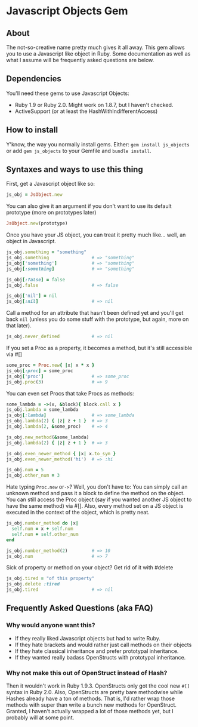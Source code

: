 # Javascript Objects Gem
## About
The not-so-creative name pretty much gives it all away. This gem allows you to use
a Javascript like object in Ruby. Some documentation as well as what I assume will
be frequently asked questions are below.
## Dependencies
You'll need these gems to use Javascript Objects:
* Ruby 1.9 or Ruby 2.0. Might work on 1.8.7, but I haven't checked.
* ActiveSupport (or at least the HashWithIndifferentAccess)
## How to install
Y'know, the way you normally install gems. Either: ```gem install js_objects``` or
add ```gem js_objects``` to your Gemfile and ```bundle install```.
## Syntaxes and ways to use this thing
First, get a Javascript object like so:
```ruby
js_obj = JsObject.new
```
You can also give it an argument if you don't want to use its default prototype (more on prototypes later)
```ruby
JsObject.new(prototype)
```
Once you have your JS object, you can treat it pretty much like... well, an object in Javascript.
```ruby
js_obj.something = "something"
js_obj.something                # => "something"
js_obj['something']             # => "something"
js_obj[:something]              # => "something"

js_obj[:false] = false
js_obj.false                    # => false

js_obj['nil'] = nil
js_obj[:nil]                    # => nil
```
Call a method for an attribute that hasn't been defined yet and you'll get back ```nil``` (unless
you do some stuff with the prototype, but again, more on that later).
```ruby
js_obj.never_defined            # => nil
```
If you set a Proc as a property, it becomes a method, but it's still accessible
via #[]
```ruby
some_proc = Proc.new{ |x| x * x }
js_obj[:proc] = some_proc
js_obj['proc']                  # => some_proc
js_obj.proc(3)                  # => 9
```
You can even set Procs that take Procs as methods:
```ruby
some_lambda = ->(x, &block){ block.call x }
js_obj.lambda = some_lambda
js_obj[:lambda]                 # => some_lambda
js_obj.lambda(2) { |z| z + 1 }  # => 3
js_obj.lambda(2, &some_proc)    # => 4

js_obj.new_method(&some_lambda)
js_obj.lambda(2) { |z| z + 1 }  # => 3

js_obj.even_newer_method { |x| x.to_sym }
js_obj.even_newer_method('hi')  # => :hi

js_obj.num = 5
js_obj.other_num = 3
```
Hate typing ```Proc.new``` or```->```? Well, you don't have to: You can simply call an unknown
method and pass it a block to define the method on the object. You can still access the Proc object
(say if you wanted another JS object to have the same method) via #[]. Also, every method set on
a JS object is executed in the context of the object, which is pretty neat.
```ruby
js_obj.number_method do |x|
  self.num = x + self.num
  self.num + self.other_num
end

js_obj.number_method(2)         # => 10
js_obj.num                      # => 7
```
Sick of property or method on your object? Get rid of it with #delete
```ruby
js_obj.tired = "of this property"
js_obj.delete :tired
js_obj.tired                    # => nil
```
## Frequently Asked Questions (aka FAQ)
### Why would anyone want this?
* If they really liked Javascript objects but had to write Ruby.
* If they hate brackets and would rather just call methods on their objects
* If they hate classical inheritance and prefer prototypal inheritance.
* If they wanted really badass OpenStructs with prototypal inheritance.
### Why not make this out of OpenStruct instead of Hash?
Then it wouldn't work in Ruby 1.9.3. OpenStructs only got the cool new ```#[]``` syntax in Ruby 2.0.
Also, OpenStructs are pretty bare methodwise while Hashes already have a ton of methods.
That is, I'd rather wrap those methods with super than write a bunch new methods for OpenStruct.
Granted, I haven't actually wrapped a lot of those methods yet, but I probably will at some point.




